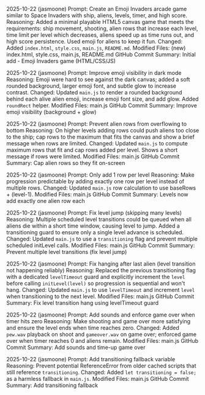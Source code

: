 2025-10-22  (jasmoone)
Prompt: Create an Emoji Invaders arcade game similar to Space Invaders with ship, aliens, levels, timer, and high score.
Reasoning: Added a minimal playable HTML5 canvas game that meets the requirements: ship movement, shooting, alien rows that increase each level, time limit per level which decreases, aliens speed up as time runs out, and high score persistence. Used emoji for aliens to keep it fun.
Changed: Added `index.html`, `style.css`, `main.js`, `README.md`.
Modified Files: (new) index.html, style.css, main.js, README.md
GitHub Commit Summary: Initial add - Emoji Invaders game (HTML/CSS/JS)

2025-10-22  (jasmoone)
Prompt: Improve emoji visibility in dark mode
Reasoning: Emoji were hard to see against the dark canvas; added a soft rounded background, larger emoji font, and subtle glow to increase contrast.
Changed: Updated `main.js` to render a rounded background behind each alive alien emoji, increase emoji font size, and add glow. Added `roundRect` helper.
Modified Files: main.js
GitHub Commit Summary: Improve emoji visibility (background + glow)
 
2025-10-22  (jasmoone)
Prompt: Prevent alien rows from overflowing to bottom
Reasoning: On higher levels adding rows could push aliens too close to the ship; cap rows to the maximum that fits the canvas and show a brief message when rows are limited.
Changed: Updated `main.js` to compute maximum rows that fit and cap rows added per level. Shows a short message if rows were limited.
Modified Files: main.js
GitHub Commit Summary: Cap alien rows so they fit on-screen

2025-10-22  (jasmoone)
Prompt: Only add 1 row per level
Reasoning: Make progression predictable by adding exactly one row per level instead of multiple rows.
Changed: Updated `main.js` row calculation to use baseRows + (level-1).
Modified Files: main.js
GitHub Commit Summary: Levels now add exactly one alien row each

2025-10-22  (jasmoone)
Prompt: Fix level jump (skipping many levels)
Reasoning: Multiple scheduled level transitions could be queued when all aliens die within a short time window, causing level to jump. Added a transitioning guard to ensure only a single level advance is scheduled.
Changed: Updated `main.js` to use a `transitioning` flag and prevent multiple scheduled initLevel calls.
Modified Files: main.js
GitHub Commit Summary: Prevent multiple level transitions (fix level jump)

2025-10-22  (jasmoone)
Prompt: Fix hanging after last alien (level transition not happening reliably)
Reasoning: Replaced the previous transitioning flag with a dedicated `levelTimeout` guard and explicitly increment the `level` before calling `initLevel(level)` so progression is sequential and won't hang.
Changed: Updated `main.js` to use `levelTimeout` and increment `level` when transitioning to the next level.
Modified Files: main.js
GitHub Commit Summary: Fix level transition hang using levelTimeout guard

2025-10-22  (jasmoone)
Prompt: Add sounds and enforce game over when timer hits zero
Reasoning: Make shooting and game over more satisfying and ensure the level ends when time reaches zero.
Changed: Added `pew.wav` playback on shoot and `gameover.wav` on game over; enforced game over when timer reaches 0 and aliens remain.
Modified Files: main.js
GitHub Commit Summary: Add sounds and time-up game over

2025-10-22  (jasmoone)
Prompt: Add transitioning fallback variable
Reasoning: Prevent potential ReferenceError from older cached scripts that still reference `transitioning`.
Changed: Added `let transitioning = false;` as a harmless fallback in `main.js`.
Modified Files: main.js
GitHub Commit Summary: Add transitioning fallback
